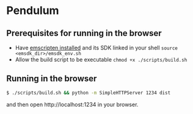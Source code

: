 # Pendulum

## Prerequisites for running in the browser

- Have [emscripten
  installed](https://emscripten.org/docs/getting_started/downloads.html) and
  its SDK linked in your shell `source <emsdk_dir>/emsdk_env.sh`
- Allow the build script to be executable `chmod +x ./scripts/build.sh`

## Running in the browser

```bash
$ ./scripts/build.sh && python -m SimpleHTTPServer 1234 dist
```

and then open http://localhost:1234 in your browser.

